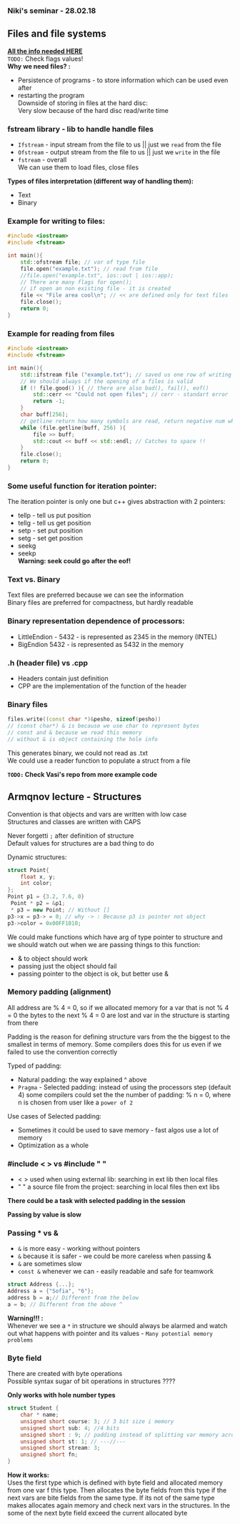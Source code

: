 ### Niki's seminar - 28.02.18
## Files and file systems
**[All the info needed HERE](http://www.cplusplus.com/doc/tutorial/files/)**  
`TODO:` Check flags values!  
**Why we need files? :**  
* Persistence of programs - to store information which can be used even after
* restarting the program  
Downside of storing in files at the hard disc:  
    Very slow because of the hard disc read/write time

### fstream library - lib to handle handle files
* `Ifstream` - input stream from the file to us || just we `read` from the file
* `Ofstream` - output stream from the file to us || just we `write` in the file
* `fstream` - overall  
We can use them to load files, close files

**Types of files interpretation (different way of handling them):**  
* Text
* Binary

### Example for writing to files:
```c++
#include <iostream>
#include <fstream>

int main(){
    std::ofstream file; // var of type file
    file.open("example.txt"); // read from file
    //file.open("example.txt", ios::out | ios::app);
    // There are many flags for open();
    // if open an non existing file - it is created
    file << "File area cool\n"; // << are defined only for text files
    file.close();
    return 0;
}
```

### Example for reading from files
```c++
#include <iostream>
#include <fstream>

int main(){
    std::ifstream file ("example.txt"); // saved us one row of writing same as ^
    // We should always if the opening of a files is valid
    if (! file.good() ){ // there are also bad(), fail(), eof()
        std::cerr << "Could not open files"; // cerr - standart error
        return -1;
    }
    char buff[256];
    // getline return how many symbols are read, return negative num when error
    while (file.getline(buff, 256) ){
        file >> buff;
        std::cout << buff << std::endl; // Catches to space !!
    }
    file.close();
    return 0;
}
```
### Some useful function for iteration pointer:  
The iteration pointer is only one but c++ gives abstraction with 2 pointers:
* tellp - tell us put position
* tellg - tell us get position
* setp - set put position
* setg - set get position
* seekg
* seekp  
**Warning: seek could go after the eof!**

### Text vs. Binary
Text files are preferred because we can see the information  
Binary files are preferred for compactness, but hardly readable

### Binary representation dependence of processors:
* LittleEndion - 5432 - is represented as 2345 in the memory (INTEL)
* BigEndion 5432 - is represented as 5432 in the memory

### .h (header file) vs .cpp
* Headers contain just definition
* CPP are the implementation of the function of the header

### Binary files
```c++
files.write((const char *)&pesho, sizeof(pesho))
// (const char*) & is because we use char to represent bytes
// const and & because we read this memory
// without & is object containing the hole info
```
This generates binary, we could not read as .txt  
We could use a reader function to populate a struct from a file  

**`TODO:` Check Vasi's repo from more example code**

## Armqnov lecture - Structures
Convention is that objects and vars are written with low case  
Structures and classes are written with CAPS  

Never forgetti `;` after definition of structure   
Default values for structures are a bad thing to do  

Dynamic structures:
```c++
struct Point{
    float x, y;
    int color;
};
Point p1 = {3.2, 7.6, 0}
 Point * p2 = &p1;
 * p3 = new Point; // Without []
p3->x = p3-> = 0; // why -> : Because p3 is pointer not object
p3->color = 0x00FF1010;
```
We could make functions which have arg of type pointer to structure and we
should watch out when we are passing things to this function:
* & to object should work
* passing just the object should fail
* passing pointer to the object is ok, but better use &  

### Memory padding (alignment)
All address are % 4 = 0, so if we allocated memory for a var that is not % 4 = 0
the bytes to the next % 4 = 0 are lost and var in the structure is starting
from there  

Padding is the reason for defining structure vars from the the biggest to the
smallest in terms of memory. Some compilers does this for us even if we failed
to use the convention correctly

Typed of padding:
* Natural padding: the way explained ^ above
* `Pragma` - Selected padding: instead of using the processors step (default 4)
some compilers could set the the number of padding: % n = 0, where n is chosen
from user like a `power of 2`

Use cases of Selected padding:
* Sometimes it could be used to save memory - fast algos use a lot of memory
* Optimization as a whole

### #include < > vs #include " "
* < > used when using external lib: searching in ext lib then local files
* " " a source file from the project: searching in local files then ext libs

**There could be a task with selected padding in the session**

**Passing by value is slow**

### Passing * vs &
* `&` is more easy - working without pointers
* `&` because it is safer - we could be more careless when passing &
* `&` are sometimes slow
* `const &` whenever we can - easily readable and safe for teamwork

```c++
struct Address {...};
Address a = {"Sofia", "6"};
address b = a;// Different from the below
a = b; // Different from the above ^
```

**Warning!!! :**  
Whenever we see a `*` in structure we should always be alarmed and watch out
what happens with pointer and its values - `Many potential memory problems`  

### Byte field
There are created with byte operations  
Possible syntax sugar of bit operations in structures ????  

**Only works with hole number types**
```c++
struct Student {
    char * name;
    unsigned short course: 3; // 3 bit size i memory
    unsigned short sub: 4; //4 bits
    unsigned short : 9; // padding instead of splitting var memory across byte fields
    unsigned short st: 1; // ---//---
    unsigned short stream: 3;
    unsigned short fn;
}
```
**How it works:**  
Uses the first type which is defined with byte field and allocated memory from
one var f this type. Then allocates the byte fields from this type if the next
vars are bite fields from the same type. If its not of the same type makes
allocates again memory and check next vars in the structures. In the some of the
next byte field exceed the current allocated byte

